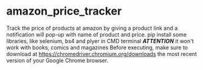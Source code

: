 # amazon_price_tracker
Track the price of products at amazon by giving a product link and a notification will pop-up with name of product and price.
pip install some libraries, like selenium, bs4 and plyer in CMD terminal
***ATTENTION*** it won't work with books, comics and magazines
Before executing, make sure to download at https://chromedriver.chromium.org/downloads the most recent version of your Google Chrome browser.
